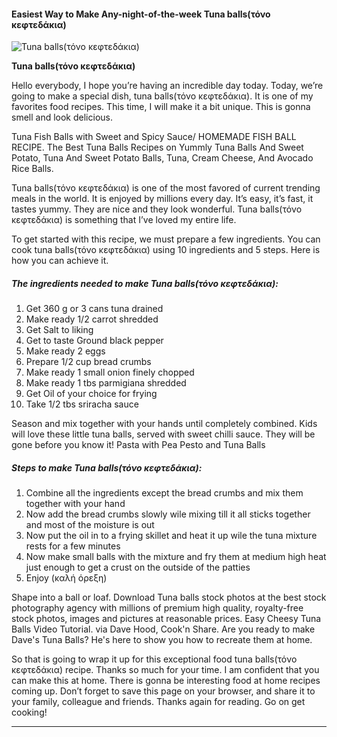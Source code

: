             

#### Easiest Way to Make Any-night-of-the-week Tuna balls(τόνο κεφτεδάκια)

![Tuna balls(τόνο κεφτεδάκια)](https://img-global.cpcdn.com/recipes/24848900cf400978/751x532cq70/tuna-balls%cf%84%cf%8c%ce%bd%ce%bf-%ce%ba%ce%b5%cf%86%cf%84%ce%b5%ce%b4%ce%ac%ce%ba%ce%b9%ce%b1-recipe-main-photo.jpg)

**Tuna balls(τόνο κεφτεδάκια)**

Hello everybody, I hope you’re having an incredible day today. Today, we’re going to make a special dish, tuna balls(τόνο κεφτεδάκια). It is one of my favorites food recipes. This time, I will make it a bit unique. This is gonna smell and look delicious.

Tuna Fish Balls with Sweet and Spicy Sauce/ HOMEMADE FISH BALL RECIPE. The Best Tuna Balls Recipes on Yummly Tuna Balls And Sweet Potato, Tuna And Sweet Potato Balls, Tuna, Cream Cheese, And Avocado Rice Balls.

Tuna balls(τόνο κεφτεδάκια) is one of the most favored of current trending meals in the world. It is enjoyed by millions every day. It’s easy, it’s fast, it tastes yummy. They are nice and they look wonderful. Tuna balls(τόνο κεφτεδάκια) is something that I’ve loved my entire life.

To get started with this recipe, we must prepare a few ingredients. You can cook tuna balls(τόνο κεφτεδάκια) using 10 ingredients and 5 steps. Here is how you can achieve it.

##### The ingredients needed to make Tuna balls(τόνο κεφτεδάκια):

1.  Get 360 g or 3 cans tuna drained
2.  Make ready 1/2 carrot shredded
3.  Get Salt to liking
4.  Get to taste Ground black pepper
5.  Make ready 2 eggs
6.  Prepare 1/2 cup bread crumbs
7.  Make ready 1 small onion finely chopped
8.  Make ready 1 tbs parmigiana shredded
9.  Get Oil of your choice for frying
10.  Take 1/2 tbs sriracha sauce

Season and mix together with your hands until completely combined. Kids will love these little tuna balls, served with sweet chilli sauce. They will be gone before you know it! Pasta with Pea Pesto and Tuna Balls

##### Steps to make Tuna balls(τόνο κεφτεδάκια):

1.  Combine all the ingredients except the bread crumbs and mix them together with your hand
2.  Now add the bread crumbs slowly wile mixing till it all sticks together and most of the moisture is out
3.  Now put the oil in to a frying skillet and heat it up wile the tuna mixture rests for a few minutes
4.  Now make small balls with the mixture and fry them at medium high heat just enough to get a crust on the outside of the patties
5.  Enjoy (καλή όρεξη)

Shape into a ball or loaf. Download Tuna balls stock photos at the best stock photography agency with millions of premium high quality, royalty-free stock photos, images and pictures at reasonable prices. Easy Cheesy Tuna Balls Video Tutorial. via Dave Hood, Cook'n Share. Are you ready to make Dave's Tuna Balls? He's here to show you how to recreate them at home.

So that is going to wrap it up for this exceptional food tuna balls(τόνο κεφτεδάκια) recipe. Thanks so much for your time. I am confident that you can make this at home. There is gonna be interesting food at home recipes coming up. Don’t forget to save this page on your browser, and share it to your family, colleague and friends. Thanks again for reading. Go on get cooking!

* * *